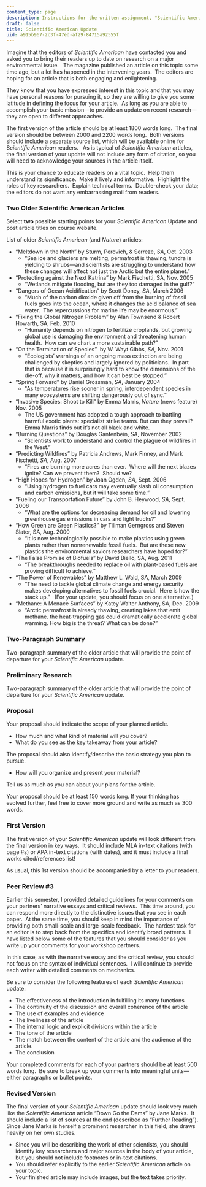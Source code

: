 ```yaml
---
content_type: page
description: Instructions for the written assignment, "Scientific American Update."
draft: false
title: Scientific American Update
uid: a915b967-2c3f-47ed-af29-84715a92555f
---
```

Imagine that the editors of *Scientific American* have contacted you and asked you to bring their readers up to date on research on a major environmental issue.   The magazine published an article on this topic some time ago, but a lot has happened in the intervening years.  The editors are hoping for an article that is both engaging and enlightening.

They know that you have expressed interest in this topic and that you may have personal reasons for pursuing it, so they are willing to give you some latitude in defining the focus for your article.  As long as you are able to accomplish your basic mission—to provide an update on recent research—they are open to different approaches.

The first version of the article should be at least 1800 words long.  The final version should be between 2000 and 2200 words long.  Both versions should include a separate source list, which will be available online for S*cientific American* readers.   As is typical of *Scientific American* articles, the final version of your update will not include any form of citation, so you will need to acknowledge your sources in the article itself.

This is your chance to educate readers on a vital topic.  Help them understand its significance.  Make it lively and informative.  Highlight the roles of key researchers.  Explain technical terms.  Double-check your data; the editors do not want any embarrassing mail from readers.

### Two Older Scientific American Articles

Select **two** possible starting points for your *Scientific American* Update and post article titles on course website.

List of older *Scientific American* (and *Nature*) articles:

- “Meltdown in the North” by Sturm, Perovich, & Serreze, *SA*, Oct. 2003
    - “Sea ice and glaciers are melting, permafrost is thawing, tundra is yielding to shrubs—and scientists are struggling to understand how these changes will affect not just the Arctic but the entire planet.”
- “Protecting against the Next Katrina” by Mark Fischetti, SA, Nov. 2005
    - “Wetlands mitigate flooding, but are they too damaged in the gulf?”
- “Dangers of Ocean Acidification” by Scott Doney, *SA*, March 2006
    - “Much of the carbon dioxide given off from the burning of fossil fuels goes into the ocean, where it changes the acid balance of sea water.  The repercussions for marine life may be enormous.”
- “Fixing the Global Nitrogen Problem” by Alan Townsend & Robert Howarth, SA, Feb. 2010
    - “Humanity depends on nitrogen to fertilize croplands, but growing global use is damaging the environment and threatening human health.  How can we chart a more sustainable path?” 
- “On the Termination of Species”  by W. Wayt Gibbs, *SA,* Nov. 2001
    - “Ecologists’ warnings of an ongoing mass extinction are being challenged by skeptics and largely ignored by politicians.  In part that is because it is surprisingly hard to know the dimensions of the die-off, why it matters, and how it can best be stopped.”
- “Spring Forward” by Daniel Grossman, *SA*, January 2004
    - "As temperatures rise sooner in spring, interdependent species in many ecosystems are shifting dangerously out of sync.”
- “Invasive Species: Shoot to Kill” by Emma Marris, *Nature* (news feature) Nov. 2005
    - The US government has adopted a tough approach to battling harmful exotic plants: specialist strike teams. But can they prevail? Emma Marris finds out it’s not all black and white.
- “Burning Questions” by Douglas Gantenbein, *SA*, November 2002
    - “Scientists work to understand and control the plague of wildfires in the West.”
- “Predicting Wildfires” by Patricia Andrews, Mark Finney, and Mark Fischetti, *SA,* Aug. 2007
    - “Fires are burning more acres than ever.  Where will the next blazes ignite? Can we prevent them?  Should we?
- “High Hopes for Hydrogen” by Joan Ogden, *SA*, Sept. 2006
    - “Using hydrogen to fuel cars may eventually slash oil consumption and carbon emissions, but it will take some time.”
- "Fueling our Transportation Future” by John B. Heywood, *SA*, Sept. 2006
    - “What are the options for decreasing demand for oil and lowering greenhouse gas emissions in cars and light trucks?” 
- “How Green are Green Plastics?” by Tillman Gerngross and Steven Slater, SA, Aug. 2000
    - “It is now technologically possible to make plastics using green plants rather than nonrenewable fossil fuels.  But are these new plastics the environmental saviors researchers have hoped for?” 
- “The False Promise of Biofuels” by David Biello, SA, Aug. 2011
    - “The breakthroughs needed to replace oil with plant-based fuels are proving difficult to achieve.” 
- “The Power of Renewables” by Matthew L. Wald, SA, March 2009
    - “The need to tackle global climate change and energy security makes developing alternatives to fossil fuels crucial.  Here is how the stack up.”   (For your update, you should focus on one alternative.)
- “Methane: A Menace Surfaces” by Katey Walter Anthony, SA, Dec. 2009
    - “Arctic permafrost is already thawing, creating lakes that emit methane. the heat-trapping gas could dramatically accelerate global warming. How big is the threat? What can be done?”

### Two-Paragraph Summary

Two-paragraph summary of the older article that will provide the point of departure for your *Scientific American* update.

### Preliminary Research

Two-paragraph summary of the older article that will provide the point of departure for your *Scientific American* update.

### Proposal

Your proposal should indicate the scope of your planned article.

- How much and what kind of material will you cover?
- What do you see as the key takeaway from your article?

The proposal should also identify/describe the basic strategy you plan to pursue.

- How will you organize and present your material?

Tell us as much as you can about your plans for the article.

Your proposal should be at least 150 words long. If your thinking has evolved further, feel free to cover more ground and write as much as 300 words.  

### First Version

The first version of your *Scientific American* update will look different from the final version in key ways.  It should include MLA in-text citations (with page #s) or APA in-text citations (with dates), and it must include a final works cited/references list!

As usual, this 1st version should be accompanied by a letter to your readers.

### Peer Review #3

Earlier this semester, I provided detailed guidelines for your comments on your partners’ narrative essays and critical reviews.  This time around, you can respond more directly to the distinctive issues that you see in each paper.  At the same time, you should keep in mind the importance of providing both small-scale and large-scale feedback.  The hardest task for an editor is to step back from the specifics and identify broad patterns.  I have listed below some of the features that you should consider as you write up your comments for your workshop partners.

In this case, as with the narrative essay and the critical review, you should not focus on the syntax of individual sentences.  I will continue to provide each writer with detailed comments on mechanics.  

Be sure to consider the following features of each *Scientific American* update:   

- The effectiveness of the introduction in fulfilling its many functions
- The continuity of the discussion and overall coherence of the article
- The use of examples and evidence
- The liveliness of the article
- The internal logic and explicit divisions within the article
- The tone of the article
- The match between the content of the article and the audience of the article.
- The conclusion

Your completed comments for each of your partners should be at least 500 words long.  Be sure to break up your comments into meaningful units—either paragraphs or bullet points.  

### Revised Version

The final version of your *Scientific American* update should look very much like the *Scientific American* article “Down Go the Dams” by Jane Marks.  It should include a list of sources at the end (described as “Further Reading”). Since Jane Marks is herself a prominent researcher in this field, she draws heavily on her own studies.

- Since you will be describing the work of other scientists, you should identify key researchers and major sources in the body of your article, but you should not include footnotes or in-text citations.
- You should refer explicitly to the earlier *Scientific American* article on your topic.
- Your finished article may include images, but the text takes priority.